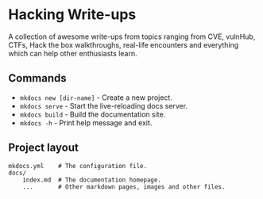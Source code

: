 # Hacking Write-ups

A collection of awesome write-ups from topics ranging from CVE, vulnHub, CTFs, Hack the box walkthroughs, real-life encounters and everything which can help other enthusiasts learn.

## Commands

* `mkdocs new [dir-name]` - Create a new project.
* `mkdocs serve` - Start the live-reloading docs server.
* `mkdocs build` - Build the documentation site.
* `mkdocs -h` - Print help message and exit.

## Project layout

    mkdocs.yml    # The configuration file.
    docs/
        index.md  # The documentation homepage.
        ...       # Other markdown pages, images and other files.
